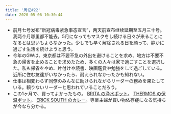 ```yaml
---
title: '周记#22'
date: 2020-05-06 10:30:44
---
```

- 前月七号发布“新冠病毒紧急事态宣言”，两天前宣布继续延期至五月三十号。我两个月哪里都不能去。5月になってもマスクをし続ける日々が来ることになるとは思いもよらなかった。少しでも早く解除される日を願って、静かに過ごす生活を続けようと思う。
- 今年のGWは、東京都は不要不急の外出を避けることを求め、地方は不要不急の帰省を止めることを求めたため、多くの人々は家で過ごすことを選択した。私も帰省をやめ、片付けや読書、映画鑑賞や勉強をして過ごしている。近所に住む友達がいなかったら、耐えられなかったかも知れない。
- 仕事は相変わらず同僚のみんなに助けられながらリーダーの務めを果たしている。頼りないリーダーと思われていることだろう。
- この1ヶ月で、買ってよかったもの。 [BRITA の浄水ポット](https://www.brita.co.jp/)。 [THERMOS の保温ポット](https://www.thermos.jp/)。 [ERICK SOUTH のカレー](https://www.erickcurry.jp/category/24/)。専業主婦が買い物依存症になる気持ちが今なら分かる。